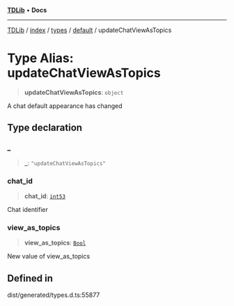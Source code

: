 [**TDLib**](../../../../../../README.md) • **Docs**

***

[TDLib](../../../../../../modules.md) / [index](../../../../../README.md) / [types](../../../README.md) / [default](../README.md) / updateChatViewAsTopics

# Type Alias: updateChatViewAsTopics

> **updateChatViewAsTopics**: `object`

A chat default appearance has changed

## Type declaration

### \_

> **\_**: `"updateChatViewAsTopics"`

### chat\_id

> **chat\_id**: [`int53`](int53.md)

Chat identifier

### view\_as\_topics

> **view\_as\_topics**: [`Bool`](Bool.md)

New value of view_as_topics

## Defined in

dist/generated/types.d.ts:55877

